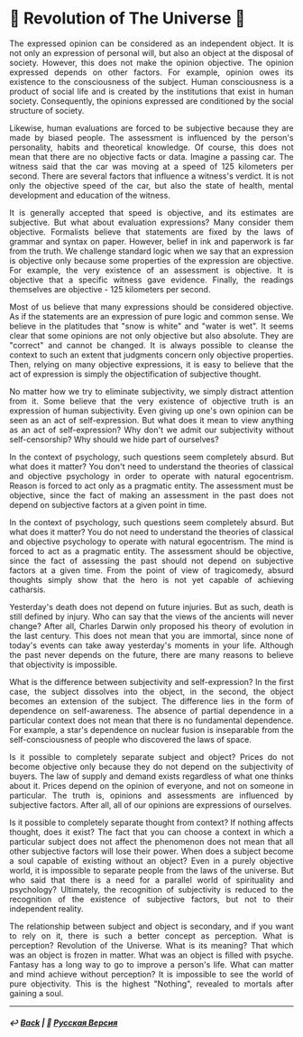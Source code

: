 # 🌌 Revolution of The Universe 🌌

<p align="justify">The expressed opinion can be considered as an independent object. It is not only an expression of personal will, but also an object at the disposal of society. However, this does not make the opinion objective. The opinion expressed depends on other factors. For example, opinion owes its existence to the consciousness of the subject. Human consciousness is a product of social life and is created by the institutions that exist in human society. Consequently, the opinions expressed are conditioned by the social structure of society.</p>

<p align="justify">Likewise, human evaluations are forced to be subjective because they are made by biased people. The assessment is influenced by the person's personality, habits and theoretical knowledge. Of course, this does not mean that there are no objective facts or data. Imagine a passing car. The witness said that the car was moving at a speed of 125 kilometers per second. There are several factors that influence a witness's verdict. It is not only the objective speed of the car, but also the state of health, mental development and education of the witness.</p>

<p align="justify">It is generally accepted that speed is objective, and its estimates are subjective. But what about evaluation expressions? Many consider them objective. Formalists believe that statements are fixed by the laws of grammar and syntax on paper. However, belief in ink and paperwork is far from the truth. We challenge standard logic when we say that an expression is objective only because some properties of the expression are objective. For example, the very existence of an assessment is objective. It is objective that a specific witness gave evidence. Finally, the readings themselves are objective - 125 kilometers per second.</p>

<p align="justify">Most of us believe that many expressions should be considered objective. As if the statements are an expression of pure logic and common sense. We believe in the platitudes that "snow is white" and "water is wet". It seems clear that some opinions are not only objective but also absolute. They are "correct" and cannot be changed. It is always possible to cleanse the context to such an extent that judgments concern only objective properties. Then, relying on many objective expressions, it is easy to believe that the act of expression is simply the objectification of subjective thought.</p>

<p align="justify">No matter how we try to eliminate subjectivity, we simply distract attention from it. Some believe that the very existence of objective truth is an expression of human subjectivity. Even giving up one's own opinion can be seen as an act of self-expression. But what does it mean to view anything as an act of self-expression? Why don't we admit our subjectivity without self-censorship? Why should we hide part of ourselves?</p>

<p align="justify">In the context of psychology, such questions seem completely absurd. But what does it matter? You don't need to understand the theories of classical and objective psychology in order to operate with natural egocentrism. Reason is forced to act only as a pragmatic entity. The assessment must be objective, since the fact of making an assessment in the past does not depend on subjective factors at a given point in time.</p>

<p align="justify">In the context of psychology, such questions seem completely absurd. But what does it matter? You do not need to understand the theories of classical and objective psychology to operate with natural egocentrism. The mind is forced to act as a pragmatic entity. The assessment should be objective, since the fact of assessing the past should not depend on subjective factors at a given time. From the point of view of tragicomedy, absurd thoughts simply show that the hero is not yet capable of achieving catharsis.</p>

<p align="justify">Yesterday's death does not depend on future injuries. But as such, death is still defined by injury. Who can say that the views of the ancients will never change? After all, Charles Darwin only proposed his theory of evolution in the last century. This does not mean that you are immortal, since none of today's events can take away yesterday's moments in your life. Although the past never depends on the future, there are many reasons to believe that objectivity is impossible.</p>
  
<p align="justify">What is the difference between subjectivity and self-expression? In the first case, the subject dissolves into the object, in the second, the object becomes an extension of the subject. The difference lies in the form of dependence on self-awareness. The absence of partial dependence in a particular context does not mean that there is no fundamental dependence. For example, a star's dependence on nuclear fusion is inseparable from the self-consciousness of people who discovered the laws of space.</p>

<p align="justify">Is it possible to completely separate subject and object? Prices do not become objective only because they do not depend on the subjectivity of buyers. The law of supply and demand exists regardless of what one thinks about it. Prices depend on the opinion of everyone, and not on someone in particular. The truth is, opinions and assessments are influenced by subjective factors. After all, all of our opinions are expressions of ourselves.</p>

<p align="justify">Is it possible to completely separate thought from context? If nothing affects thought, does it exist? The fact that you can choose a context in which a particular subject does not affect the phenomenon does not mean that all other subjective factors will lose their power. When does a subject become a soul capable of existing without an object? Even in a purely objective world, it is impossible to separate people from the laws of the universe. But who said that there is a need for a parallel world of spirituality and psychology? Ultimately, the recognition of subjectivity is reduced to the recognition of the existence of subjective factors, but not to their independent reality.</p>

<p align="justify">The relationship between subject and object is secondary, and if you want to rely on it, there is such a better concept as perception. What is perception? Revolution of the Universe. What is its meaning? That which was an object is frozen in matter. What was an object is filled with psyche. Fantasy has a long way to go to improve a person's life. What can matter and mind achieve without perception? It is impossible to see the world of pure objectivity. This is the highest "Nothing", revealed to mortals after gaining a soul.</p>

***

##### ↩️ [Back](index.md) | 🌻 [Русская Версия](universal_revolution-2.md)

